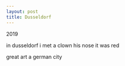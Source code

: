 ```yaml
---
layout: post
title: Dusseldorf
---
```


2019

in dusseldorf i met a clown
his nose
it was red

great art
a german city
